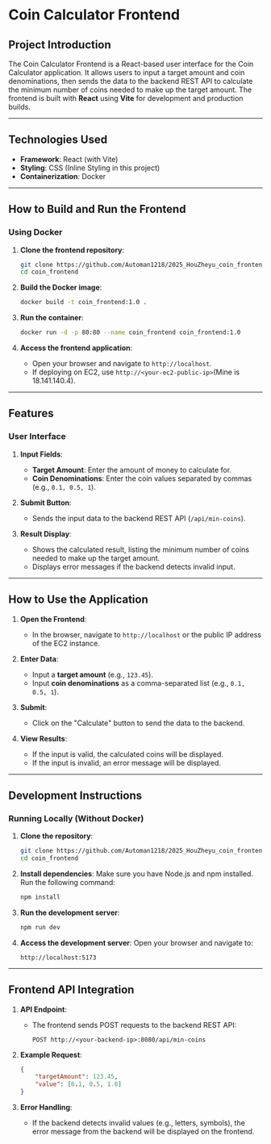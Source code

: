 

# **Coin Calculator Frontend**

## **Project Introduction**
The Coin Calculator Frontend is a React-based user interface for the Coin Calculator application. It allows users to input a target amount and coin denominations, then sends the data to the backend REST API to calculate the minimum number of coins needed to make up the target amount. The frontend is built with **React** using **Vite** for development and production builds.

---

## **Technologies Used**
- **Framework**: React (with Vite)
- **Styling**: CSS (Inline Styling in this project)
- **Containerization**: Docker

---

## **How to Build and Run the Frontend**

### **Using Docker**

1. **Clone the frontend repository**:
   ```bash
   git clone https://github.com/Automan1218/2025_HouZheyu_coin_frontend.git
   cd coin_frontend
   ```

2. **Build the Docker image**:
   ```bash
   docker build -t coin_frontend:1.0 .
   ```

3. **Run the container**:
   ```bash
   docker run -d -p 80:80 --name coin_frontend coin_frontend:1.0
   ```

4. **Access the frontend application**:
   - Open your browser and navigate to `http://localhost`.
   - If deploying on EC2, use `http://<your-ec2-public-ip>`(Mine is 18.141.140.4).

---

## **Features**

### **User Interface**
1. **Input Fields**:
   - **Target Amount**: Enter the amount of money to calculate for.
   - **Coin Denominations**: Enter the coin values separated by commas (e.g., `0.1, 0.5, 1`).

2. **Submit Button**:
   - Sends the input data to the backend REST API (`/api/min-coins`).

3. **Result Display**:
   - Shows the calculated result, listing the minimum number of coins needed to make up the target amount.
   - Displays error messages if the backend detects invalid input.

---

## **How to Use the Application**

1. **Open the Frontend**:
   - In the browser, navigate to `http://localhost` or the public IP address of the EC2 instance.

2. **Enter Data**:
   - Input a **target amount** (e.g., `123.45`).
   - Input **coin denominations** as a comma-separated list (e.g., `0.1, 0.5, 1`).

3. **Submit**:
   - Click on the "Calculate" button to send the data to the backend.

4. **View Results**:
   - If the input is valid, the calculated coins will be displayed.
   - If the input is invalid, an error message will be displayed.

---

## **Development Instructions**

### **Running Locally (Without Docker)**

1. **Clone the repository**:
   ```bash
   git clone https://github.com/Automan1218/2025_HouZheyu_coin_frontend.git
   cd coin_frontend
   ```

2. **Install dependencies**:
   Make sure you have Node.js and npm installed. Run the following command:
   ```bash
   npm install
   ```

3. **Run the development server**:
   ```bash
   npm run dev
   ```

4. **Access the development server**:
   Open your browser and navigate to:
   ```
   http://localhost:5173
   ```

---


## **Frontend API Integration**

1. **API Endpoint**:
   - The frontend sends POST requests to the backend REST API:
     ```
     POST http://<your-backend-ip>:8080/api/min-coins
     ```

2. **Example Request**:
   ```json
   {
       "targetAmount": 123.45,
       "value": [0.1, 0.5, 1.0]
   }
   ```

3. **Error Handling**:
   - If the backend detects invalid values (e.g., letters, symbols), the error message from the backend will be displayed on the frontend.


